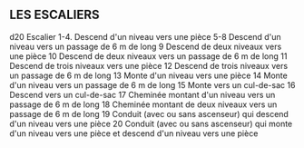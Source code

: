 ## LES ESCALIERS

d20 Escalier
1-4. Descend d'un niveau vers une pièce
5-8 Descend d'un niveau vers un passage de 6 m de long
9  Descend de deux niveaux vers une pièce
10  Descend de deux niveaux vers un passage de 6 m de
long
11 Descend de trois niveaux vers une pièce
12 Descend de trois niveaux vers un passage de 6 m de
long
13 Monte d'un niveau vers une pièce
14 Monte d'un niveau vers un passage de 6 m de long
15 Monte vers un cul-de-sac
16  Descend vers un cul-de-sac
17 Cheminée montant d'un niveau vers un passage de
6 m de long
18 Cheminée montant de deux niveaux vers un passage
de 6 m de long
19 Conduit (avec ou sans ascenseur) qui descend d'un
niveau vers une pièce
20 Conduit (avec ou sans ascenseur) qui monte d'un
niveau vers une pièce et descend d'un niveau vers
une pièce
